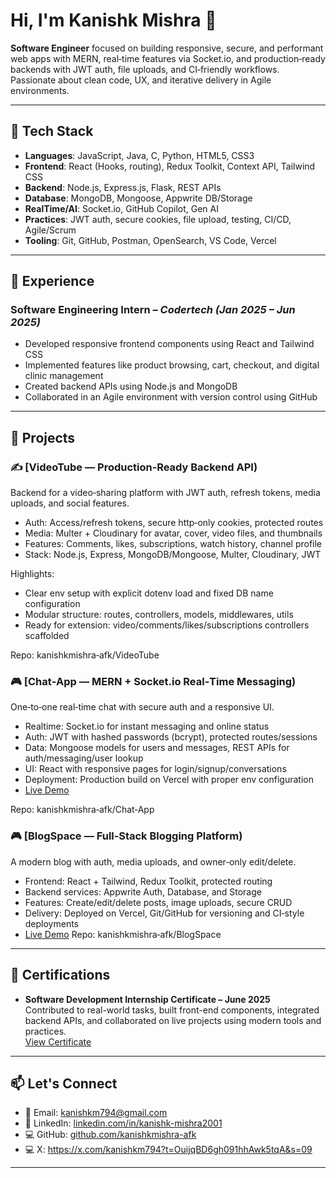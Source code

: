 # Hi, I'm Kanishk Mishra 👋

**Software Engineer** focused on building responsive, secure, and performant web apps with MERN, real‑time features via Socket.io, and production‑ready backends with JWT auth, file uploads, and CI‑friendly workflows. Passionate about clean code, UX, and iterative delivery in Agile environments.

---

## 🚀 Tech Stack

- **Languages**:   JavaScript, Java, C, Python, HTML5, CSS3  
- **Frontend**:    React (Hooks, routing), Redux Toolkit, Context API, Tailwind CSS 
- **Backend**:     Node.js, Express.js, Flask, REST APIs  
- **Database**:    MongoDB, Mongoose, Appwrite DB/Storage  
- **RealTime/AI**: Socket.io, GitHub Copilot, Gen AI  
- **Practices**:   JWT auth, secure cookies, file upload, testing, CI/CD, Agile/Scrum  
- **Tooling**:     Git, GitHub, Postman, OpenSearch, VS Code, Vercel

---

## 💼 Experience

### Software Engineering Intern – *Codertech (Jan 2025 – Jun 2025)*
- Developed responsive frontend components using React and Tailwind CSS  
- Implemented features like product browsing, cart, checkout, and digital clinic management  
- Created backend APIs using Node.js and MongoDB  
- Collaborated in an Agile environment with version control using GitHub  

---

## 🧠 Projects

### ✍️ [VideoTube — Production‑Ready Backend API)
Backend for a video‑sharing platform with JWT auth, refresh tokens, media uploads, and social features.

- Auth: Access/refresh tokens, secure http‑only cookies, protected routes
- Media: Multer + Cloudinary for avatar, cover, video files, and thumbnails
- Features: Comments, likes, subscriptions, watch history, channel profile
- Stack: Node.js, Express, MongoDB/Mongoose, Multer, Cloudinary, JWT

Highlights:

   - Clear env setup with explicit dotenv load and fixed DB name configuration
   - Modular structure: routes, controllers, models, middlewares, utils
   - Ready for extension: video/comments/likes/subscriptions controllers scaffolded
     
Repo: kanishkmishra‑afk/VideoTube

### 🎮 [Chat‑App — MERN + Socket.io Real‑Time Messaging)
One‑to‑one real‑time chat with secure auth and a responsive UI.
  - Realtime: Socket.io for instant messaging and online status
  - Auth: JWT with hashed passwords (bcrypt), protected routes/sessions
  - Data: Mongoose models for users and messages, REST APIs for auth/messaging/user lookup
  - UI: React with responsive pages for login/signup/conversations
  - Deployment: Production build on Vercel with proper env configuration
  - [Live Demo](https://chat-app-1ifm.vercel.app/)
  
Repo: kanishkmishra‑afk/Chat‑App  

### 🎮 [BlogSpace — Full‑Stack Blogging Platform)
A modern blog with auth, media uploads, and owner‑only edit/delete.
  - Frontend: React + Tailwind, Redux Toolkit, protected routing
  - Backend services: Appwrite Auth, Database, and Storage
  - Features: Create/edit/delete posts, image uploads, secure CRUD
  - Delivery: Deployed on Vercel, Git/GitHub for versioning and CI‑style deployments
  - [Live Demo](https://blog-space-bice.vercel.app/)
Repo: kanishkmishra‑afk/BlogSpace 
---

## 📜 Certifications

- **Software Development Internship Certificate – June 2025**  
  Contributed to real-world tasks, built front-end components, integrated backend APIs, and collaborated on live projects using modern tools and practices.  
  [View Certificate](https://drive.google.com/file/d/1LPRQxdkaJ88XT5htq2WjabJHZ75bp0wA/view?usp=drivesdk)

---

## 📫 Let's Connect

- 📧 Email:    [kanishkm794@gmail.com](mailto:kanishkm794@gmail.com)  
- 💼 LinkedIn: [linkedin.com/in/kanishk-mishra2001](https://www.linkedin.com/in/kanishk-mishra2001)  
- 💻 GitHub:   [github.com/kanishkmishra-afk](https://github.com/kanishkmishra-afk)
- 💻 X:        https://x.com/kanishkm794?t=OuijqBD6gh091hhAwk5tqA&s=09

---
